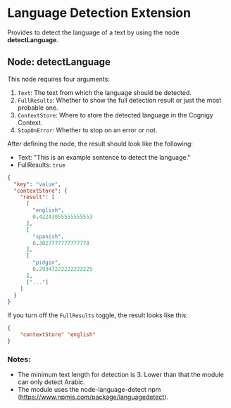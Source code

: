 # Language Detection Extension

Provides to detect the language of a text by using the node **detectLanguage**.

## Node: detectLanguage

This node requires four arguments:

1. `Text`: The text from which the language should be detected.
2. `FullResults`: Whether to show the full detection result or just the most probable one.
3. `ContextStore`: Where to store the detected language in the Cognigy Context.
4. `StopOnError`: Whether to stop on an error or not.

After defining the node, the result should look like the following:


- Text: "This is an example sentence to detect the language."
- FullResults: `true`

```json
{
  "key": "value",
  "contextStore": {
    "result": [
      [
        "english",
        0.42243055555555553
      ],
      [
        "spanish",
        0.3027777777777778
      ],
      [
        "pidgin",
        0.29347222222222225
      ],
      ["..."]
    ]
  }
}
```

If you turn off the `FullResults` toggle, the result looks like this:

```json
{
    "contextStore" "english"
}
```

### Notes: 

- The minimum text length for detection is 3. Lower than that the module can only detect Arabic.
- The module uses the node-language-detect npm (https://www.npmjs.com/package/languagedetect). 